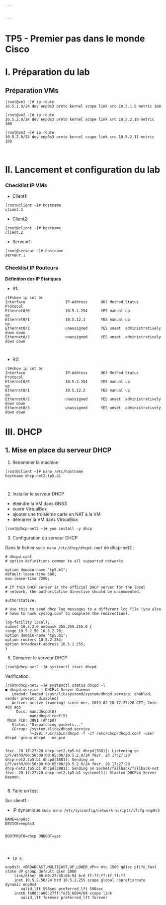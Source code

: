 ```yaml
---


---
```


<h1 id="tp5---premier-pas-dans-le-monde-cisco">TP5 - Premier pas dans le monde Cisco</h1>
<h1 id="i.-préparation-du-lab">I. Préparation du lab</h1>
<h2 id="préparation-vms">Préparation VMs</h2>
<pre><code>[root@vm1 ~]# ip route
10.5.1.0/24 dev enp0s3 proto kernel scope link src 10.5.1.0 metric 100
</code></pre>
<pre><code>[root@vm2 ~]# ip route
10.5.2.0/24 dev enp0s3 proto kernel scope link src 10.5.2.10 metric 100
</code></pre>
<pre><code>[root@vm3 ~]# ip route
10.5.2.0/24 dev enp0s3 proto kernel scope link src 10.5.2.11 metric 100

</code></pre>
<h1 id="ii.-lancement-et-configuration-du-lab">II. Lancement et configuration du lab</h1>
<h3 id="checklist-ip-vms">Checklist IP VMs</h3>
<ul>
<li>Client1:</li>
</ul>
<pre><code>[root@client ~]# hostname
client.1
</code></pre>
<ul>
<li>Client2:</li>
</ul>
<pre><code>[root@client ~]# hostname
client.2
</code></pre>
<ul>
<li>Serveur1:</li>
</ul>
<pre><code>[root@serveur ~]# hostname
serveur.1
</code></pre>
<h3 id="checklist-ip-routeurs">Checklist IP Routeurs</h3>
<p><strong>Définition des IP Statiques</strong></p>
<ul>
<li>R1:</li>
</ul>
<pre><code>r1#show ip int br
Interface                  IP-Address      OK? Method Status                Protocol
Ethernet0/0                10.5.1.254      YES manual up                    up
Ethernet0/1                10.5.12.1       YES manual up                    up
Ethernet0/2                unassigned      YES unset  administratively down down
Ethernet0/3                unassigned      YES unset  administratively down down

</code></pre>
<ul>
<li>R2:</li>
</ul>
<pre><code>r2#show ip int br
Interface                  IP-Address      OK? Method Status                Protocol
Ethernet0/0                10.5.2.254      YES manual up                    up
Ethernet0/1                10.5.12.2       YES manual up                    up
Ethernet0/2                unassigned      YES unset  administratively down down
Ethernet0/3                unassigned      YES unset  administratively down down
</code></pre>
<h1 id="iii.-dhcp">III. DHCP</h1>
<h2 id="mise-en-place-du-serveur-dhcp">1. Mise en place du serveur DHCP</h2>
<ol>
<li>Renommer la machine</li>
</ol>
<pre><code>[root@client ~]# nano /etc/hostname
hostname dhcp-net2.tp5.b1

</code></pre>
<ol start="2">
<li>Installer le serveur DHCP</li>
</ol>
<ul>
<li>éteindre la VM dans GNS3</li>
<li>ouvrir VirtualBox</li>
<li>ajouter une troisième carte en NAT à la VM</li>
<li>démarrer la VM dans VirtualBox</li>
</ul>
<pre><code>[root@dhcp-net2 ~]# yum install -y dhcp
</code></pre>
<ol start="3">
<li>Configuration du serveur DHCP</li>
</ol>
<p>

Dans le fichier  <code>sudo nano /etc/dhcp/dhcpd.conf</code>  de dhcp-net2 :</p>
<pre><code># dhcpd.conf
# option definitions common to all supported networks

option domain-name "tp5.b1";
default-lease-time 600;
max-lease-time 7200;

# If this DHCP server is the official DHCP server for the local
# network, the authoritative directive should be uncommented.

authoritative;

# Use this to send dhcp log messages to a different log file (you also
# have to hack syslog.conf to complete the redirection).

log-facility local7;
subnet 10.5.2.0 netmask 255.255.255.0 {
range 10.5.2.50 10.5.2.70;
option domain-name "tp5.b1";
option routers 10.5.2.254;
option broadcast-address 10.5.2.255;
}
</code></pre>
<ol start="5">
<li>Démarrer le serveur DHCP</li>
</ol>
<pre><code>[root@dhcp-net2 ~]# systemctl start dhcpd
</code></pre>
<p>Verification:</p>
<pre><code>[root@dhcp-net2 ~]# systemctl status dhcpd -l
● dhcpd.service - DHCPv4 Server Daemon
   Loaded: loaded (/usr/lib/systemd/system/dhcpd.service; enabled; vendor preset: disabled)
   Active: active (running) since mer. 2019-02-20 17:27:20 CET; 2min 48s ago
     Docs: man:dhcpd(8)
           man:dhcpd.conf(5)
 Main PID: 3881 (dhcpd)
   Status: "Dispatching packets..."
   CGroup: /system.slice/dhcpd.service
           └─3881 /usr/sbin/dhcpd -f -cf /etc/dhcp/dhcpd.conf -user dhcpd -group dhcpd --no-pid

févr. 20 17:27:20 dhcp-net2.tp5.b1 dhcpd[3881]: Listening on LPF/eth0/00:50:00:00:05:00/10.5.2.0/24
févr. 20 17:27:20 dhcp-net2.tp5.b1 dhcpd[3881]: Sending on   LPF/eth0/00:50:00:00:05:00/10.5.2.0/24
févr. 20 17:27:20 dhcp-net2.tp5.b1 dhcpd[3881]: Sending on   Socket/fallback/fallback-net
févr. 20 17:27:20 dhcp-net2.tp5.b1 systemd[1]: Started DHCPv4 Server Daemon.
</code></pre>
<ol start="6">
<li>Faire un test</li>
</ol>
<p>Sur client1 :</p>
<ul>
<li>IP dynamique  <code>sudo nano /etc/sysconfig/network-scripts/ifcfg-enp0s3</code></li>
</ul>
<pre><code>NAME=enp0s3
DEVICE=enp0s3

BOOTPROTO=dhcp
ONBOOT=yes

</code></pre>
<ul>
<li><code>ip a</code>:</li>
</ul>
<pre><code>enp0s3: &lt;BROADCAST,MULTICAST,UP,LOWER_UP&gt;> mtu 1500 qdisc pfifo_fast state UP group default qlen 1000
    link/ether 08:00:27:35:66:94 brd ff:ff:ff:ff:ff:ff
    inet 10.5.2.50/24 brd 10.5.2.255 scope global noprefixroute dynamic enp0s3
       valid_lft 598sec preferred_lft 598sec
    inet6 fe80::a00:27ff:fe35:6694/64 scope link
       valid_lft forever preferred_lft forever
</code></pre>

<!--stackedit_data:
eyJoaXN0b3J5IjpbLTE0OTQzMjAxODldfQ==
-->